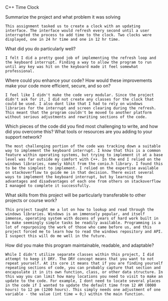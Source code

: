 C++ Time Clock


Summarize the project and what problem it was solving

    This assignment tasked us to create a clock with an updating interface. The interface would refresh every second until a user interrupted the process to add time to the clock. Two clocks were displayed, one in 24 hr time and one in 12 hr time.
    
What did you do particularly well?

    I felt I did a pretty good job of implementing the refresh loop and the keyboard interrupt. Finding a way to allow the program to run until any key was hit on the keyboard made it feel somewhat professional.
    
Where could you enhance your code? How would these improvements make your code more efficient, secure, and so on?

    I feel like I didn't make the code very modular. Since the project didn't ask for it, I did not create any classes for the clock that could be used. I also dont like that I had to rely on windows libraries for the interrupt and screen clearing during the refresh. This meant that the program couldn't be moved to another platform without serious adjustments and rewriting sections of the code.
    
Which pieces of the code did you find most challenging to write, and how did you overcome this? What tools or resources are you adding to your support network?

    The most challenging portion of the code was tracking down a suitable way to implement the keyboard interrupt. I know that this is a common feature within operating systems, but trying to implement it at a base level was far outside my comfort with C++. In the end I relied on the windows libraries, namely kbhit from the conio.h library. I found this to be the simplest to implement. I relied on the expertise available on stackoverflow to guide me in that decision. There exist several ways to implement the keyboard interrupt, but by learning the advantages and disadvantages of each one from others on stackoverflow I managed to complete it successfully.
    
What skills from this project will be particularly transferable to other projects or course work?

    This project taught me a lot on how to lookup and read through the windows libraries. Windows is an immensely popular, and itself immense, operating system with dozens of years of hard work built in to make seemingly simple tasks be readily available. Programming is a lot of repurposing the work of those who came before us, and this project forced me to learn how to read the windows repository and API. I suspect this will do me well in the future.
    
How did you make this program maintainable, readable, and adaptable?

    While I didn't utilize separate classes within this project, I did attempt to keep it DRY. The DRY concept means that you want to not repeat yourself. At its core it means that if you are finding yourself repeating sections of code, you can probably capture that section and encapsulate it in its own function, class, or other data structure. In this way you can limit how many locations you need to visit to make an update to the code. For example, I dont need to locate several places in the code if I wanted to update the default time from 12 AM (0000 hours) to 12 pm (1200 hours). This simply needs one adjustment of one variable - the value (int time = 0;) within the main function.
